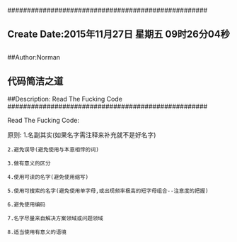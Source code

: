 ###################################################
## Create Date:2015年11月27日 星期五 09时26分04秒
##
##Author:Norman
## 代码简洁之道
##Description: Read The Fucking Code
###################################################


Read The Fucking Code:

原则:
    1.名副其实(如果名字需注释来补充就不是好名字)

    2.避免误导(避免使用与本意相悖的词)

    3.做有意义的区分

    4.使用可读的名字(避免使用缩写)

    5.使用可搜索的名字(避免使用单字母,或出现频率极高的短字母组合--注意度的把握)

    6.避免使用编码

    7.名字尽量来自解决方案领域或问题领域

    8.适当使用有意义的语境



